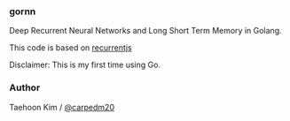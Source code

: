 ### gornn

Deep Recurrent Neural Networks and Long Short Term Memory in Golang.

This code is based on [recurrentjs](https://github.com/karpathy/recurrentjs)

Disclaimer: This is my first time using Go.

### Author

Taehoon Kim / [@carpedm20](https://carpedm20.github.io)
